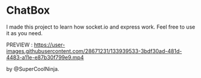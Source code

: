 # ChatBox
I made this project to learn how socket.io and express work.
Feel free to use it as you need.

 

PREVIEW : 
https://user-images.githubusercontent.com/28671231/133939533-3bdf30ad-481d-4483-a11e-e87b30f799e9.mp4




by @SuperCoolNinja.
